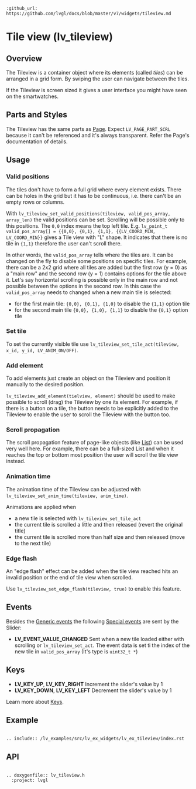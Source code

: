 ```eval_rst
:github_url: https://github.com/lvgl/docs/blob/master/v7/widgets/tileview.md
```
# Tile view (lv_tileview)

## Overview

The Tileview is a container object where its elements (called *tiles*) can be arranged in a grid form. 
By swiping the user can navigate between the tiles. 

If the Tileview is screen sized it gives a user interface you might have seen on the smartwatches.

## Parts and Styles


The Tileview has the same parts as [Page](/widgets/page). 
Expect `LV_PAGE_PART_SCRL` because it can't be referenced and it's always transparent.
Refer the Page's documentation of details.

## Usage

### Valid positions

The tiles don't have to form a full grid where every element exists. 
There can be holes in the grid but it has to be continuous, i.e. there can't be an empty rows or columns. 

With `lv_tileview_set_valid_positions(tileview, valid_pos_array, array_len)` the valid positions can be set. 
Scrolling will be possible only to this positions. 
The `0,0` index means the top left tile. 
E.g. `lv_point_t valid_pos_array[] = {{0,0}, {0,1}, {1,1}, {{LV_COORD_MIN, LV_COORD_MIN}}` gives a Tile view with "L" shape. 
It indicates that there is no tile in `{1,1}` therefore the user can't scroll there.

In other words, the `valid_pos_array` tells where the tiles are. 
It can be changed on the fly to disable some positions on specific tiles. 
For example, there can be a 2x2 grid where all tiles are added but the first row (y = 0) as a  "main row" and the second row (y = 1) contains options for the tile above it. 
Let's say horizontal scrolling is possible only in the main row and not possible between the options in the second row. In this case the `valid_pos_array` needs to changed when a new main tile is selected:
- for the first main tile: `{0,0}, {0,1}, {1,0}` to disable the `{1,1}` option tile
- for the second main tile `{0,0}, {1,0}, {1,1}` to disable the `{0,1}` option tile

### Set tile

To set the currently visible tile use `lv_tileview_set_tile_act(tileview, x_id, y_id, LV_ANIM_ON/OFF)`. 


### Add element

To add elements just create an object on the Tileview and position it manually to the desired position.

`lv_tileview_add_element(tielview, element)` should be used to make possible to scroll (drag) the Tileview by one its element.
For example, if there is a button on a tile, the button needs to be explicitly added to the Tileview to enable the user to scroll the Tileview with the button too.


### Scroll propagation
The scroll propagation feature of page-like objects (like [List](/widgets/list)) can be used very well here. 
For example, there can be a full-sized List and when it reaches the top or bottom most position the user will scroll the tile view instead.


### Animation time

The animation time of the Tileview can be adjusted with `lv_tileview_set_anim_time(tileview, anim_time)`.

Animations are applied when
- a new tile is selected with `lv_tileview_set_tile_act`
- the current tile is scrolled a little and then released (revert the original title)
- the current tile is scrolled more than half size and then released (move to the next tile)

### Edge flash

An "edge flash" effect can be added when the tile view reached hits an invalid position or the end of tile view when scrolled.

Use `lv_tileview_set_edge_flash(tileview, true)` to enable this feature.

## Events
Besides the [Generic events](/overview/event.html#generic-events) the following [Special events](/overview/event.html#special-events) are sent by the Slider:
- **LV_EVENT_VALUE_CHANGED** Sent when a new tile loaded either with scrolling or `lv_tileview_set_act`. The event data is set ti the index of the new tile in `valid_pos_array` (It's type is `uint32_t *`)

## Keys
- **LV_KEY_UP**, **LV_KEY_RIGHT** Increment the slider's value by 1
- **LV_KEY_DOWN**, **LV_KEY_LEFT** Decrement the slider's value by 1

Learn more about [Keys](/overview/indev).

## Example


```eval_rst

.. include:: /lv_examples/src/lv_ex_widgets/lv_ex_tileview/index.rst

```


## API 

```eval_rst

.. doxygenfile:: lv_tileview.h
  :project: lvgl
        
```
